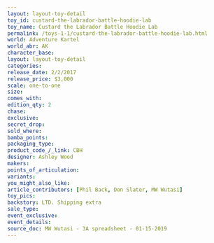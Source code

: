 ```yaml
---
layout: layout-toy-detail 
toy_id: custard-the-labrador-battle-hoodie-lab
toy_name: Custard the Labrador Battle Hoodie Lab
permalink: /toys-1-1/custard-the-labrador-battle-hoodie-lab.html
world: Adventure Kartel
world_abr: AK
character_base: 
layout: layout-toy-detail
categories: 
release_date: 2/2/2017
release_price: $3,000 
scale: one-to-one
size: 
comes_with: 
edition_qty: 2
chase: 
exclusive: 
secret_drop: 
sold_where: 
bamba_points: 
packaging_type: 
product_code_/_link: CBH
designer: Ashley Wood
makers: 
points_of_articulation: 
variants: 
you_might_also_like: 
article_contributors: [Phil Back, Don Slater, MW Wutasi]
toy_pics: 
backstory: LTD. Shipping extra
sale_type: 
event_exclusive: 
event_details: 
source_doc: MW Wutasi - 3A spreadsheet - 01-15-2019
---
```

